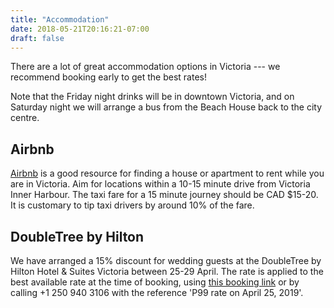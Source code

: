 ```yaml
---
title: "Accommodation"
date: 2018-05-21T20:16:21-07:00
draft: false
---
```


There are a lot of great accommodation options in Victoria --- we recommend booking early to get the best rates!

Note that the Friday night drinks will be in downtown Victoria,
and on Saturday night we will arrange a bus from the Beach House back to the city centre.

## Airbnb
[Airbnb](www.airbnb.com) is a good resource for finding a house or apartment to rent while you are in Victoria.
Aim for locations within a 10-15 minute drive from Victoria Inner Harbour.
The taxi fare for a 15 minute journey should be CAD $15-20.
It is customary to tip taxi drivers by around 10% of the fare.

## DoubleTree by Hilton
We have arranged a 15% discount for wedding guests at the DoubleTree by Hilton Hotel & Suites Victoria between 25-29 April.
The rate is applied to the best available rate at the time of booking, using [this booking link](https://secure3.hilton.com/en_US/dt/reservation/book.htm?ctyhocn=YYJDSDT&corporateCode=0002667015&from=lnrlink) or by calling +1 250 940 3106 with the reference 'P99 rate on April 25, 2019'.
